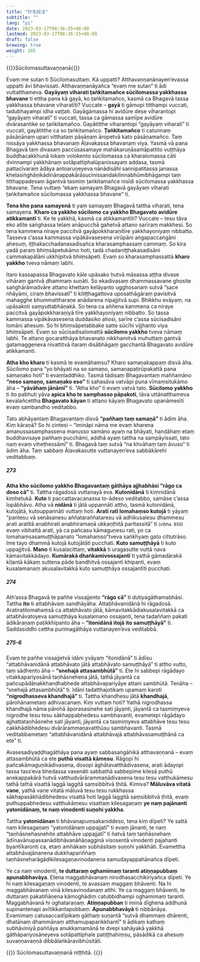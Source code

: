 ```yaml
---
title: "针毛经注"
subtitle: ""
lang: "pi"
date: 2023-03-17T08:36:55+08:00
lastmod: 2023-03-17T08:36:55+08:00
draft: false
brewing: true
weight: 205
---
```


{{<subtitle>}}Sūcilomasuttavaṇṇanā{{</subtitle>}}

Evaṃ me sutan ti Sūcilomasuttaṃ. Kā uppatti? Atthavaṇṇanānayen’evassa uppatti āvi bhavissati. Atthavaṇṇanāyañca “evaṃ me sutan” ti ādi vuttatthameva. **Gayāyaṃ viharati ṭaṅkitamañce sūcilomassa yakkhassa bhavane** ti ettha pana kā gayā, ko ṭaṅkitamañco, kasmā ca Bhagavā tassa yakkhassa bhavane viharatīti? Vuccate – **gayā** ti gāmopi titthampi vuccati, tadubhayampi idha vaṭṭati. Gayāgāmassa hi avidūre dese viharantopi “gayāyaṃ viharatī” ti vuccati, tassa ca gāmassa samīpe avidūre dvārasantike so ṭaṅkitamañco. Gayātitthe viharantopi “gayāyaṃ viharatī” ti vuccati, gayātitthe ca so ṭaṅkitamañco. **Ṭaṅkitamañco** ti catunnaṃ pāsāṇānaṃ upari vitthataṃ pāsāṇaṃ āropetvā kato pāsāṇamañco. Taṃ nissāya yakkhassa bhavanaṃ Āḷavakassa bhavanaṃ viya. Yasmā vā pana Bhagavā taṃ divasaṃ paccūsasamaye mahākaruṇāsamāpattito vuṭṭhāya buddhacakkhunā lokaṃ volokento sūcilomassa ca kharalomassa cāti dvinnampi yakkhānaṃ sotāpattiphalūpanissayaṃ addasa, tasmā pattacīvaraṃ ādāya antoaruṇeyeva nānādisāhi sannipatitassa janassa kheḷasiṅghāṇikādinānappakārāsucinissandakilinnabhūmibhāgampi taṃ titthappadesaṃ āgantvā tasmiṃ ṭaṅkitamañce nisīdi sūcilomassa yakkhassa bhavane. Tena vuttaṃ “ekaṃ samayaṃ Bhagavā gayāyaṃ viharati ṭaṅkitamañce sūcilomassa yakkhassa bhavane” ti.

**Tena kho pana samayenā** ti yaṃ samayaṃ Bhagavā tattha viharati, tena samayena. **Kharo ca yakkho sūcilomo ca yakkho Bhagavato avidūre atikkamantī** ti. Ke te yakkhā, kasmā ca atikkamantīti? Vuccate – tesu tāva eko atīte saṅghassa telaṃ anāpucchā gahetvā attano sarīraṃ makkhesi. So tena kammena niraye paccitvā gayāpokkharaṇitīre yakkhayoniyaṃ nibbatto. Tasseva c’assa kammassa vipākāvasesena virūpāni aṅgapaccaṅgāni ahesuṃ, iṭṭhakacchadanasadisañca kharasamphassaṃ cammaṃ. So kira yadā paraṃ bhiṃsāpetukāmo hoti, tadā chadaniṭṭhakasadisāni cammakapālāni ukkhipitvā bhiṃsāpeti. Evaṃ so kharasamphassattā **kharo yakkho** tveva nāmaṃ labhi.

Itaro kassapassa Bhagavato kāle upāsako hutvā māsassa aṭṭha divase vihāraṃ gantvā dhammaṃ suṇāti. So ekadivasaṃ dhammassavane ghosite saṅghārāmadvāre attano khettaṃ kelāyanto ugghosanaṃ sutvā “sace nhāyāmi, ciraṃ bhavissatī” ti kiliṭṭhagattova uposathāgāraṃ pavisitvā mahagghe bhummattharaṇe anādarena nipajjitvā supi. Bhikkhu evāyaṃ, na upāsakoti saṃyuttabhāṇakā. So tena ca aññena kammena ca niraye paccitvā gayāpokkharaṇiyā tīre yakkhayoniyaṃ nibbatto. So tassa kammassa vipākāvasesena duddasiko ahosi, sarīre c’assa sūcisadisāni lomāni ahesuṃ. So hi bhiṃsāpetabbake satte sūcīhi vijjhanto viya bhiṃsāpeti. Evaṃ so sūcisadisalomattā **sūcilomo yakkho** tveva nāmaṃ labhi. Te attano gocaratthāya bhavanato nikkhamitvā muhuttaṃ gantvā gatamaggeneva nivattitvā itaraṃ disābhāgaṃ gacchantā Bhagavato avidūre atikkamanti.

**Atha kho kharo** ti kasmā te evamāhaṃsu? Kharo samaṇakappaṃ disvā āha. Sūcilomo pana “yo bhāyati na so samaṇo, samaṇapaṭirūpakattā pana samaṇako hotī” ti evaṃladdhiko. Tasmā tādisaṃ Bhagavantaṃ maññamāno **“neso samaṇo, samaṇako eso”** ti sahasāva vatvāpi puna vīmaṃsitukāmo āha – **“yāvāhaṃ jānāmī”** ti. “Atha kho” ti evaṃ vatvā tato. **Sūcilomo yakkho** ti ito pabhuti yāva **apica kho te samphasso pāpakoti**, tāva uttānatthameva kevalañcettha **Bhagavato kāyan** ti attano kāyaṃ Bhagavato upanāmesīti evaṃ sambandho veditabbo.

Tato abhāyantaṃ Bhagavantaṃ disvā **“pañhaṃ taṃ samaṇā”** ti ādim āha. Kiṃ kāraṇā? So hi cintesi – “imināpi nāma me evaṃ kharena amanussasamphassena manusso samāno ayaṃ na bhāyati, handāhaṃ etaṃ buddhavisaye pañhaṃ pucchāmi, addhā ayaṃ tattha na sampāyissati, tato naṃ evaṃ viheṭhessāmī” ti. Bhagavā taṃ sutvā “na khvāhaṃ taṃ āvuso” ti ādim āha. Taṃ sabbaṃ Āḷavakasutte vuttanayen’eva sabbākārehi veditabbaṃ.

##### 273

**Atha kho sūcilomo yakkho Bhagavantaṃ gāthāya ajjhabhāsi “rāgo ca doso cā”** ti. Tattha rāgadosā vuttanayā eva. **Kutonidānā** ti kiṃnidānā kiṃhetukā. **Kuto** ti paccattavacanassa to-ādeso veditabbo, samāse c’assa lopābhāvo. Atha vā **nidānā** ti jātā uppannāti attho, tasmā kutonidānā, kutojātā, kutouppannāti vuttaṃ hoti. **Aratī ratī lomahaṃso kutojā** ti yāyaṃ “pantesu vā senāsanesu aññataraññataresu vā adhikusalesu dhammesu arati aratitā anabhirati anabhiramaṇā ukkaṇṭhitā paritassitā” ti <small>(vibha. 856)</small> evaṃ vibhattā arati, yā ca pañcasu kāmaguṇesu rati, yo ca lomahaṃsasamuṭṭhāpanato “lomahaṃso”tveva saṅkhyaṃ gato cittutrāso. Ime tayo dhammā kutojā kutojātāti pucchati. **Kuto samuṭṭhāyā** ti kuto uppajjitvā. **Mano** ti kusalacittaṃ, **vitakkā** ti uragasutte vuttā nava kāmavitakkādayo. **Kumārakā dhaṅkamivossajantī** ti yathā gāmadārakā kīḷantā kākaṃ suttena pāde bandhitvā ossajanti khipanti, evaṃ kusalamanaṃ akusalavitakkā kuto samuṭṭhāya ossajantīti pucchati.

##### 274

Ath’assa Bhagavā te pañhe vissajjento **“rāgo cā”** ti dutiyagāthamabhāsi. Tattha **ito** ti attabhāvaṃ sandhāyāha. Attabhāvanidānā hi rāgadosā. Aratiratilomahaṃsā ca attabhāvato jātā, kāmavitakkādiakusalavitakkā ca attabhāvatoyeva samuṭṭhāya kusalamano ossajanti, tena tadaññaṃ pakati ādikāraṇaṃ paṭikkhipanto āha – **“itonidānā itojā ito samuṭṭhāyā”** ti. Saddasiddhi cettha purimagāthāya vuttanayen’eva veditabbā.

##### 275-6

Evaṃ te pañhe vissajjetvā idāni yvāyaṃ “itonidānā” ti ādīsu “attabhāvanidānā attabhāvato jātā attabhāvato samuṭṭhāyā” ti attho vutto, taṃ sādhento āha – **“snehajā attasambhūtā”** ti. Ete hi sabbepi rāgādayo vitakkapariyosānā taṇhāsnehena jātā, tathā jāyantā ca pañcupādānakkhandhabhede attabhāvapariyāye attani sambhūtā. Tenāha – “snehajā attasambhūtā” ti. Idāni tadatthajotikaṃ upamaṃ karoti **“nigrodhasseva khandhajā”** ti. Tattha khandhesu jātā **khandhajā**, pārohānametaṃ adhivacanaṃ. Kiṃ vuttaṃ hoti? Yathā nigrodhassa khandhajā nāma pārohā āporasasinehe sati jāyanti, jāyantā ca tasmiṃyeva nigrodhe tesu tesu sākhappabhedesu sambhavanti, evametepi rāgādayo ajjhattataṇhāsnehe sati jāyanti, jāyantā ca tasmiṃyeva attabhāve tesu tesu cakkhādibhedesu dvārārammaṇavatthūsu sambhavanti. Tasmā veditabbametaṃ “attabhāvanidānā attabhāvajā attabhāvasamuṭṭhānā ca ete” ti.

Avasesadiyaḍḍhagāthāya pana ayaṃ sabbasaṅgāhikā atthavaṇṇanā – evaṃ attasambhūtā ca ete **puthū visattā kāmesu**. Rāgopi hi pañcakāmaguṇikādivasena, dosopi āghātavatthādivasena, arati ādayopi tassa tass’eva bhedassa vasenāti sabbathā sabbepime kilesā puthū anekappakārā hutvā vatthudvārārammaṇādivasena tesu tesu vatthukāmesu tathā tathā visattā laggā laggitā saṃsibbitvā ṭhitā. Kimiva? **Māluvāva vitatā vane**, yathā vane vitatā māluvā tesu tesu rukkhassa sākhapasākhādibhedesu visattā hoti laggā laggitā saṃsibbitvā ṭhitā, evaṃ puthuppabhedesu vatthukāmesu visattaṃ kilesagaṇaṃ **ye naṃ pajānanti yatonidānaṃ, te naṃ vinodenti suṇohi yakkha**.

Tattha **yatonidānan** ti bhāvanapuṃsakaniddeso, tena kiṃ dīpeti? Ye sattā naṃ kilesagaṇaṃ “yatonidānaṃ uppajjatī” ti evaṃ jānanti, te naṃ “taṇhāsnehasnehite attabhāve uppajjatī” ti ñatvā taṃ taṇhāsnehaṃ ādīnavānupassanādibhāvanāñāṇagginā visosentā vinodenti pajahanti byantīkaronti ca, etaṃ amhākaṃ subhāsitaṃ suṇohi yakkhāti. Evamettha attabhāvajānanena dukkhapariññaṃ taṇhāsneharāgādikilesagaṇavinodanena samudayappahānañca dīpeti.

Ye ca naṃ vinodenti, **te duttaraṃ oghamimaṃ taranti atiṇṇapubbaṃ apunabbhavāya**. Etena maggabhāvanaṃ nirodhasacchikiriyañca dīpeti. Ye hi naṃ kilesagaṇaṃ vinodenti, te avassaṃ maggaṃ bhāventi. Na hi maggabhāvanaṃ vinā kilesavinodanaṃ atthi. Ye ca maggaṃ bhāventi, te duttaraṃ pakatiñāṇena kāmoghādiṃ catubbidhampi oghamimaṃ taranti. Maggabhāvanā hi oghataraṇaṃ. **Atiṇṇapubban** ti iminā dīghena addhunā supinantenapi avītikkantapubbaṃ. **Apunabbhavāyā** ti nibbānāya. Evamimaṃ catusaccadīpikaṃ gāthaṃ suṇantā “sutvā dhammaṃ dhārenti, dhatānaṃ dhammānaṃ atthamupaparikkhantī” ti ādikaṃ kathaṃ subhāviniyā paññāya anukkamamānā te dvepi sahāyakā yakkhā gāthāpariyosāneyeva sotāpattiphale patiṭṭhahiṃsu, pāsādikā ca ahesuṃ suvaṇṇavaṇṇā dibbālaṅkāravibhūsitāti.

{{<eof>}}
    Sūcilomasuttavaṇṇanā niṭṭhitā.
{{</eof>}}
